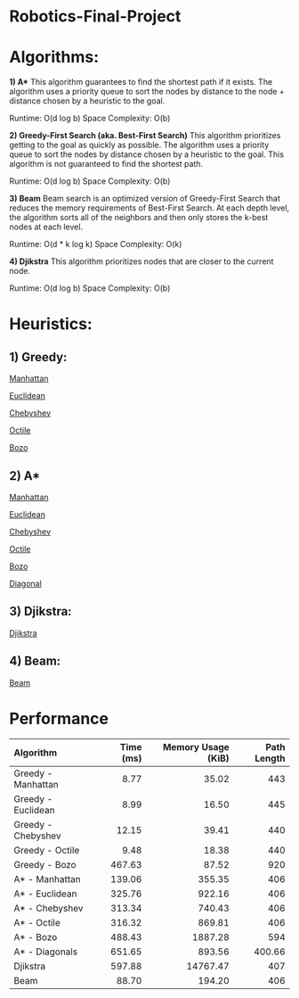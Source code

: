 # Robotics-Final-Project

# Algorithms:

**1) A\***
This algorithm guarantees to find the shortest path if it exists. The algorithm uses a priority queue to sort the nodes by distance to the node + distance chosen by a heuristic to the goal.

Runtime: O(d log b)
Space Complexity: O(b)

**2) Greedy-First Search (aka. Best-First Search)**
This algorithm prioritizes getting to the goal as quickly as possible. The algorithm uses a priority queue to sort the nodes by distance chosen by a heuristic to the goal. This algorithm is not guaranteed to find the shortest path.

Runtime: O(d log b)
Space Complexity: O(b)

**3) Beam**
Beam search is an optimized version of Greedy-First Search that reduces the memory requirements of Best-First Search. At each depth level, the algorithm sorts all of the neighbors and then only stores the k-best nodes at each level.

Runtime: O(d * k log k)
Space Complexity: O(k)

**4) Djikstra**
This algorithm prioritizes nodes that are closer to the current node.

Runtime: O(d log b)
Space Complexity: O(b)

# Heuristics: 

## 1) Greedy:
[Manhattan](https://youtu.be/X4M8PvoTzAQ)

[Euclidean](https://youtu.be/D5H7L5vYMzI)

[Chebyshev](https://youtu.be/Cp9DrXKQI-w)

[Octile](https://youtu.be/lyZvc4FDa54)

[Bozo](https://youtu.be/Iguz9JbiYVQ)

## 2) A\*
[Manhattan](https://youtu.be/WIc21hOAth8)

[Euclidean](https://youtu.be/3u1lxfqrvY4)

[Chebyshev](https://youtu.be/WCrXmY2Jtw4)

[Octile](https://youtu.be/QiEmjwGPaGU)

[Bozo](https://youtu.be/biGdXdjMwMc)

[Diagonal](https://youtu.be/IwjQEz6H3CE)

## 3) Djikstra:
[Djikstra](https://youtu.be/LYqw2WOBfUY)

## 4) Beam:
[Beam](https://youtu.be/MGI7nls11og)

# Performance

| Algorithm          	| Time (ms) 	| Memory Usage (KiB) 	| Path Length 	|
|:--------------------|----------:	|-------------------:	|------------:	|
| Greedy - Manhattan 	|      8.77 	|              35.02 	|         443 	|
| Greedy - Euclidean 	|      8.99 	|              16.50 	|         445 	|
| Greedy - Chebyshev 	|     12.15 	|              39.41 	|         440 	|
| Greedy - Octile    	|      9.48 	|              18.38 	|         440 	|
| Greedy - Bozo      	|    467.63 	|              87.52 	|         920 	|
| A\* - Manhattan    	|    139.06 	|             355.35 	|         406 	|
| A\* - Euclidean    	|    325.76 	|             922.16 	|         406 	|
| A\* - Chebyshev    	|    313.34 	|             740.43 	|         406 	|
| A\* - Octile       	|    316.32 	|             869.81 	|         406 	|
| A\* - Bozo         	|    488.43 	|            1887.28 	|         594 	|
| A\* - Diagonals    	| 651.65    	| 893.56             	| 400.66      	|
| Djikstra           	|    597.88 	|           14767.47 	|         407 	|
| Beam               	|     88.70 	|             194.20 	|         406 	|
